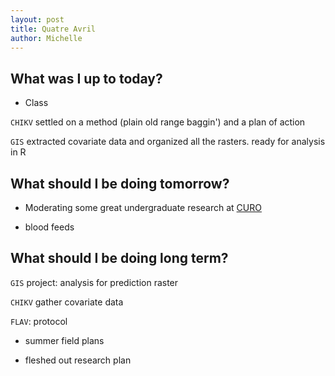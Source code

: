 ```yaml
---
layout: post
title: Quatre Avril
author: Michelle
---
```


## What was I up to today?

* Class

`CHIKV` settled on a method (plain old range baggin') and a plan of action

`GIS` extracted covariate data and organized all the rasters.  ready for analysis in R

## What should I be doing tomorrow?

* Moderating some great undergraduate research at [CURO](https://curo.uga.edu/)

* blood feeds

## What should I be doing long term?

`GIS` project: analysis for prediction raster

`CHIKV` gather covariate data

`FLAV`: protocol

* summer field plans

* fleshed out research plan

<i class="fa fa-code" style="color:pink"> </i>




